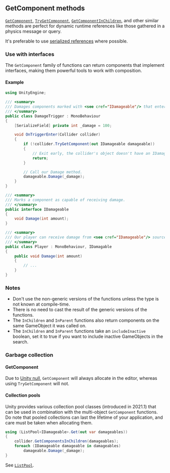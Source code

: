 ## GetComponent methods
[`GetComponent`](https://docs.unity3d.com/ScriptReference/GameObject.GetComponent.html), [`TryGetComponent`](https://docs.unity3d.com/ScriptReference/GameObject.TryGetComponent.html),
[`GetComponentInChildren`](https://docs.unity3d.com/ScriptReference/Component.GetComponentInChildren.html), and other similar methods are perfect for dynamic runtime references like those gathered in a physics message or query.

It's preferable to use [serialized references](Serialized%20References.md) where possible.

### Use with interfaces
The `GetComponent` family of functions can return components that implement interfaces, making them powerful tools to work with composition.

#### Example
```csharp
using UnityEngine;

/// <summary>
/// Damages components marked with <see cref="IDamageable"/> that enters the attached trigger.
/// </summary>
public class DamageTrigger : MonoBehaviour
{
	[SerializeField] private int _damage = 100;

	void OnTriggerEnter(Collider collider)
	{
		if (!collider.TryGetComponent(out IDamageable damageable))
		{
			// Exit early, the collider's object doesn't have an IDamageable component.
			return;
		}

		// Call our Damage method.
		damageable.Damage(_damage);
	}
}

/// <summary>
/// Marks a component as capable of receiving damage.
/// </summary>
public interface IDamageable
{
	void Damage(int amount);
}

/// <summary>
/// Our player can receive damage from <see cref="IDamageable"/> sources.
/// </summary>
public class Player : MonoBehaviour, IDamagable
{
	public void Damage(int amount)
	{
		// ...
	}
}
```

### Notes
- Don't use the non-generic versions of the functions unless the type is not known at compile-time.
- There is no need to cast the result of the generic versions of the functions.
- The `InChildren` and `InParent` functions also return components on the same GameObject it was called on.
- The `InChildren` and `InParent` functions take an `includeInactive` boolean, set it to true if you want to include inactive GameObjects in the search.

### Garbage collection
#### GetComponent
Due to [Unity null](../Unity%20Null.md), `GetComponent` will always allocate in the editor, whereas using `TryGetComponent` will not.
#### Collection pools
Unity provides various collection pool classes (introduced in 2021.1) that can be used in combination with the multi-object `GetComponent` functions. Do note that pooled collections can last the lifetime of your application, and care must be taken when allocating them.
```csharp
using (ListPool<IDamageable>.Get(out var damageables))
{
	collider.GetComponentsInChildren(damageables);
	foreach (IDamageable damageable in damageables)
		damageable.Damage(_damage);
}
```
See [`ListPool`](https://docs.unity3d.com/ScriptReference/Pool.ListPool_1.html).
